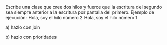 Escribe una clase que cree dos hilos y fuerce que la escritura del segundo sea siempre anterior a la escritura por pantalla del primero. Ejemplo de ejecución: Hola, soy el hilo número 2 Hola, soy el hilo número 1

a) hazlo con join

b) hazlo con prioridades